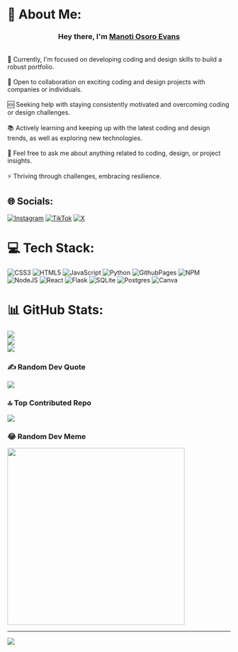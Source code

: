 # 💫 About Me:
<h3 align="center">Hey there, I'm <a href="https://github.com/EvansManoti">Manoti Osoro Evans</a></h3><br>🔬 Currently, I'm focused on developing coding and design skills to build a robust portfolio.<br><br>🤝 Open to collaboration on exciting coding and design projects with companies or individuals.<br><br>🆘 Seeking help with staying consistently motivated and overcoming coding or design challenges.<br><br>📚 Actively learning and keeping up with the latest coding and design trends, as well as exploring new technologies.<br><br>💬 Feel free to ask me about anything related to coding, design, or project insights.<br><br>⚡ Thriving through challenges, embracing resilience.


## 🌐 Socials:
[![Instagram](https://img.shields.io/badge/Instagram-%23E4405F.svg?logo=Instagram&logoColor=white)](https://instagram.com/anonym0us_emoji) [![TikTok](https://img.shields.io/badge/TikTok-%23000000.svg?logo=TikTok&logoColor=white)](https://tiktok.com/@3m0j1_manoti) [![X](https://img.shields.io/badge/X-black.svg?logo=X&logoColor=white)](https://x.com/manotiosoro) 

# 💻 Tech Stack:
![CSS3](https://img.shields.io/badge/css3-%231572B6.svg?style=flat&logo=css3&logoColor=white) ![HTML5](https://img.shields.io/badge/html5-%23E34F26.svg?style=flat&logo=html5&logoColor=white) ![JavaScript](https://img.shields.io/badge/javascript-%23323330.svg?style=flat&logo=javascript&logoColor=%23F7DF1E) ![Python](https://img.shields.io/badge/python-3670A0?style=flat&logo=python&logoColor=ffdd54) ![GithubPages](https://img.shields.io/badge/github%20pages-121013?style=flat&logo=github&logoColor=white) ![NPM](https://img.shields.io/badge/NPM-%23CB3837.svg?style=flat&logo=npm&logoColor=white) ![NodeJS](https://img.shields.io/badge/node.js-6DA55F?style=flat&logo=node.js&logoColor=white) ![React](https://img.shields.io/badge/react-%2320232a.svg?style=flat&logo=react&logoColor=%2361DAFB) ![Flask](https://img.shields.io/badge/flask-%23000.svg?style=flat&logo=flask&logoColor=white) ![SQLite](https://img.shields.io/badge/sqlite-%2307405e.svg?style=flat&logo=sqlite&logoColor=white) ![Postgres](https://img.shields.io/badge/postgres-%23316192.svg?style=flat&logo=postgresql&logoColor=white) ![Canva](https://img.shields.io/badge/Canva-%2300C4CC.svg?style=flat&logo=Canva&logoColor=white)
# 📊 GitHub Stats:
![](https://github-readme-stats.vercel.app/api?username=EvansManoti&theme=tokyonight&hide_border=false&include_all_commits=true&count_private=false)<br/>
![](https://github-readme-streak-stats.herokuapp.com/?user=EvansManoti&theme=tokyonight&hide_border=false)<br/>
![](https://github-readme-stats.vercel.app/api/top-langs/?username=EvansManoti&theme=tokyonight&hide_border=false&include_all_commits=true&count_private=false&layout=compact)

### ✍️ Random Dev Quote
![](https://quotes-github-readme.vercel.app/api?type=horizontal&theme=radical)

### 🔝 Top Contributed Repo
![](https://github-contributor-stats.vercel.app/api?username=EvansManoti&limit=5&theme=dark&combine_all_yearly_contributions=true)

### 😂 Random Dev Meme
<img src='https://randommeme-five.vercel.app/' style="height: 400px;"/>

---
[![](https://visitcount.itsvg.in/api?id=EvansManoti&icon=0&color=0)](https://visitcount.itsvg.in)

<!-- Proudly created with GPRM ( https://gprm.itsvg.in ) -->
